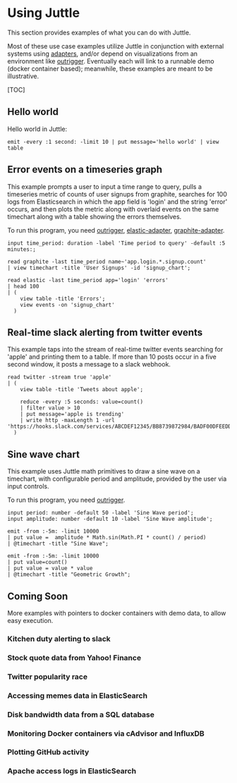 # Using Juttle

This section provides examples of what you can do with Juttle. 

Most of these use case examples utilize Juttle in conjunction with external systems
using [adapters](adapters/index.md), and/or depend on visualizations from an environment
like [outrigger](https://github.com/juttle/outrigger). Eventually each will link to a runnable demo (docker container based); meanwhile, these examples are meant to be illustrative.

[TOC]

## Hello world

Hello world in Juttle:

```juttle
emit -every :1 second: -limit 10 | put message='hello world' | view table
```

## Error events on a timeseries graph

This example prompts a user to input a time range to query, pulls a timeseries
metric of counts of user signups from graphite, searches for 100 logs from
Elasticsearch in which the app field is 'login' and the string 'error' occurs,
and then plots the metric along with overlaid events on the same timechart along
with a table showing the errors themselves.

To run this program, you need [outrigger](https://github.com/juttle/outrigger), [elastic-adapter](https://github.com/juttle/juttle-elastic-adapter/), [graphite-adapter](https://github.com/juttle/juttle-graphite-adapter/).

```outrigger
input time_period: duration -label 'Time period to query' -default :5 minutes:;

read graphite -last time_period name~'app.login.*.signup.count'
| view timechart -title 'User Signups' -id 'signup_chart';

read elastic -last time_period app='login' 'errors'
| head 100
| (
    view table -title 'Errors';
    view events -on 'signup_chart'
  )
```

## Real-time slack alerting from twitter events

This example taps into the stream of real-time twitter events searching for 'apple' and printing them to a table. If more than 10 posts occur in a five second window, it posts a message to a slack webhook.

```juttle
read twitter -stream true 'apple'
| (
    view table -title 'Tweets about apple';

    reduce -every :5 seconds: value=count()
    | filter value > 10
    | put message='apple is trending'
    | write http -maxLength 1 -url 'https://hooks.slack.com/services/ABCDEF12345/BB8739872984/BADF00DFEEDDAB'
  )
```

## Sine wave chart

This example uses Juttle math primitives to draw a sine wave on a timechart, with configurable period and amplitude, provided by the user via input controls.

To run this program, you need [outrigger](https://github.com/juttle/outrigger).

```outrigger
input period: number -default 50 -label 'Sine Wave period';
input amplitude: number -default 10 -label 'Sine Wave amplitude';

emit -from :-5m: -limit 10000
| put value =  amplitude * Math.sin(Math.PI * count() / period)
| @timechart -title "Sine Wave";

emit -from :-5m: -limit 10000
| put value=count()
| put value = value * value
| @timechart -title "Geometric Growth";
```

## Coming Soon

More examples with pointers to docker containers with demo data, to allow easy execution. 

### Kitchen duty alerting to slack

### Stock quote data from Yahoo! Finance

### Twitter popularity race

### Accessing memes data in ElasticSearch

### Disk bandwidth data from a SQL database

### Monitoring Docker containers via cAdvisor and InfluxDB

### Plotting GitHub activity

### Apache access logs in ElasticSearch



